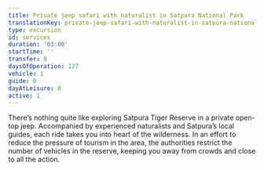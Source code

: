 ```yaml
---
title: Private jeep safari with naturalist in Satpura National Park
translationKey: private-jeep-safari-with-naturalist-in-satpura-national-park
type: excursion
id: services
duration: '03:00'
startTime: ''
transfer: 0
daysOfOperation: 127
vehicle: 1
guide: 0
dayAtLeisure: 0
active: 1
---
```

There’s nothing quite like exploring Satpura Tiger Reserve in a private open-top jeep. Accompanied by experienced naturalists and Satpura’s local guides, each ride takes you into heart of the wilderness. In an effort to reduce the pressure of tourism in the area, the authorities restrict the number of vehicles in the reserve, keeping you away from crowds and close to all the action.